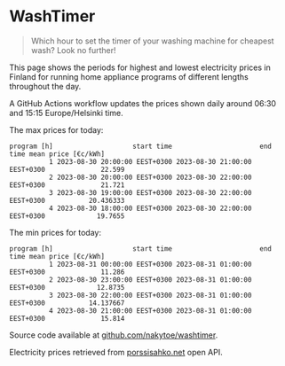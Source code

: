 
# WashTimer

> Which hour to set the timer of your washing machine for cheapest wash? Look no further!

This page shows the periods for highest and lowest electricity prices in Finland 
for running home appliance programs of different lengths throughout the day. 

A GitHub Actions workflow updates the prices shown daily around 06:30 and 15:15 Europe/Helsinki time.

The max prices for today:

	program [h]                    start time                      end time mean price [€c/kWh]
	          1 2023-08-30 20:00:00 EEST+0300 2023-08-30 21:00:00 EEST+0300              22.599
	          2 2023-08-30 20:00:00 EEST+0300 2023-08-30 22:00:00 EEST+0300              21.721
	          3 2023-08-30 19:00:00 EEST+0300 2023-08-30 22:00:00 EEST+0300           20.436333
	          4 2023-08-30 18:00:00 EEST+0300 2023-08-30 22:00:00 EEST+0300             19.7655

The min prices for today:

	program [h]                    start time                      end time mean price [€c/kWh]
	          1 2023-08-31 00:00:00 EEST+0300 2023-08-31 01:00:00 EEST+0300              11.286
	          2 2023-08-30 23:00:00 EEST+0300 2023-08-31 01:00:00 EEST+0300             12.8735
	          3 2023-08-30 22:00:00 EEST+0300 2023-08-31 01:00:00 EEST+0300           14.137667
	          4 2023-08-30 21:00:00 EEST+0300 2023-08-31 01:00:00 EEST+0300              15.814


Source code available at [github.com/nakytoe/washtimer](https://github.com/nakytoe/washtimer).

Electricity prices retrieved from [porssisahko.net](https://porssisahko.net/api) open API.
